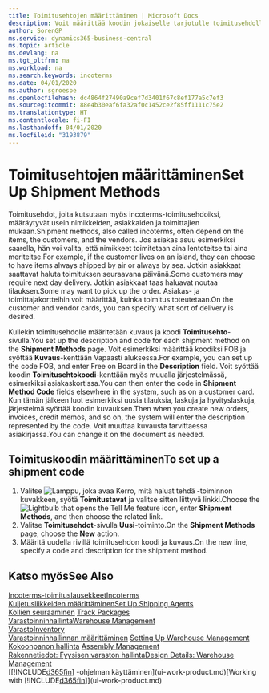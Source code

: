 ```yaml
---
title: Toimitusehtojen määrittäminen | Microsoft Docs
description: Voit määrittää koodin jokaiselle tarjotulle toimitusehdolle, ja syöttää niitä koskevia tietoja.
author: SorenGP
ms.service: dynamics365-business-central
ms.topic: article
ms.devlang: na
ms.tgt_pltfrm: na
ms.workload: na
ms.search.keywords: incoterms
ms.date: 04/01/2020
ms.author: sgroespe
ms.openlocfilehash: dc4864f27490a9cef7d3401f67c8ef177a5c7ef3
ms.sourcegitcommit: 88e4b30eaf6fa32af0c1452ce2f85ff1111c75e2
ms.translationtype: HT
ms.contentlocale: fi-FI
ms.lasthandoff: 04/01/2020
ms.locfileid: "3193879"
---
```

# <a name="set-up-shipment-methods"></a><span data-ttu-id="aa247-103">Toimitusehtojen määrittäminen</span><span class="sxs-lookup"><span data-stu-id="aa247-103">Set Up Shipment Methods</span></span>
<span data-ttu-id="aa247-104">Toimitusehdot, joita kutsutaan myös incoterms-toimitusehdoiksi, määräytyvät usein nimikkeiden, asiakkaiden ja toimittajien mukaan.</span><span class="sxs-lookup"><span data-stu-id="aa247-104">Shipment methods, also called incoterms, often depend on the items, the customers, and the vendors.</span></span> <span data-ttu-id="aa247-105">Jos asiakas asuu esimerkiksi saarella, hän voi valita, että nimikkeet toimitetaan aina lentoteitse tai aina meriteitse.</span><span class="sxs-lookup"><span data-stu-id="aa247-105">For example, if the customer lives on an island, they can choose to have items always shipped by air or always by sea.</span></span> <span data-ttu-id="aa247-106">Jotkin asiakkaat saattavat haluta toimituksen seuraavana päivänä.</span><span class="sxs-lookup"><span data-stu-id="aa247-106">Some customers may require next day delivery.</span></span> <span data-ttu-id="aa247-107">Jotkin asiakkaat taas haluavat noutaa tilauksen.</span><span class="sxs-lookup"><span data-stu-id="aa247-107">Some may want to pick up the order.</span></span> <span data-ttu-id="aa247-108">Asiakas- ja toimittajakortteihin voit määrittää, kuinka toimitus toteutetaan.</span><span class="sxs-lookup"><span data-stu-id="aa247-108">On the customer and vendor cards, you can specify what sort of delivery is desired.</span></span>

<span data-ttu-id="aa247-109">Kullekin toimitusehdolle määritetään kuvaus ja koodi **Toimitusehto**-sivulla.</span><span class="sxs-lookup"><span data-stu-id="aa247-109">You set up the description and code for each shipment method on the **Shipment Methods** page.</span></span> <span data-ttu-id="aa247-110">Voit esimerkiksi määrittää koodiksi FOB ja syöttää **Kuvaus**-kenttään Vapaasti aluksessa.</span><span class="sxs-lookup"><span data-stu-id="aa247-110">For example, you can set up the code FOB, and enter Free on Board in the **Description** field.</span></span> <span data-ttu-id="aa247-111">Voit syöttää koodin **Toimitusehtokoodi**-kenttään myös muualla järjestelmässä, esimerkiksi asiakaskortissa.</span><span class="sxs-lookup"><span data-stu-id="aa247-111">You can then enter the code in **Shipment Method Code** fields elsewhere in the system, such as on a customer card.</span></span> <span data-ttu-id="aa247-112">Kun tämän jälkeen luot esimerkiksi uusia tilauksia, laskuja ja hyvityslaskuja, järjestelmä syöttää koodin kuvauksen.</span><span class="sxs-lookup"><span data-stu-id="aa247-112">Then when you create new orders, invoices, credit memos, and so on, the system will enter the description represented by the code.</span></span> <span data-ttu-id="aa247-113">Voit muuttaa kuvausta tarvittaessa asiakirjassa.</span><span class="sxs-lookup"><span data-stu-id="aa247-113">You can change it on the document as needed.</span></span>

## <a name="to-set-up-a-shipment-code"></a><span data-ttu-id="aa247-114">Toimituskoodin määrittäminen</span><span class="sxs-lookup"><span data-stu-id="aa247-114">To set up a shipment code</span></span>
1. <span data-ttu-id="aa247-115">Valitse ![Lamppu, joka avaa Kerro, mitä haluat tehdä -toiminnon](media/ui-search/search_small.png "Kerro, mitä haluat tehdä") kuvakkeen, syötä **Toimitustavat** ja valitse sitten liittyvä linkki.</span><span class="sxs-lookup"><span data-stu-id="aa247-115">Choose the ![Lightbulb that opens the Tell Me feature](media/ui-search/search_small.png "Tell me what you want to do") icon, enter **Shipment Methods**, and then choose the related link.</span></span>
2. <span data-ttu-id="aa247-116">Valitse **Toimitusehdot**-sivulla **Uusi**-toiminto.</span><span class="sxs-lookup"><span data-stu-id="aa247-116">On the **Shipment Methods** page, choose the **New** action.</span></span>
3. <span data-ttu-id="aa247-117">Määritä uudella rivillä toimitusehdon koodi ja kuvaus.</span><span class="sxs-lookup"><span data-stu-id="aa247-117">On the new line, specify a code and description for the shipment method.</span></span>

## <a name="see-also"></a><span data-ttu-id="aa247-118">Katso myös</span><span class="sxs-lookup"><span data-stu-id="aa247-118">See Also</span></span>
[<span data-ttu-id="aa247-119">Incoterms-toimituslausekkeet</span><span class="sxs-lookup"><span data-stu-id="aa247-119">Incoterms</span></span>](https://iccwbo.org/resources-for-business/incoterms-rules)  
[<span data-ttu-id="aa247-120">Kuljetusliikkeiden määrittäminen</span><span class="sxs-lookup"><span data-stu-id="aa247-120">Set Up Shipping Agents</span></span>](sales-how-to-set-up-shipping-agents.md)  
<span data-ttu-id="aa247-121">[Kollien seuraaminen](sales-how-track-packages.md)  </span><span class="sxs-lookup"><span data-stu-id="aa247-121">[Track Packages](sales-how-track-packages.md)  </span></span>  
[<span data-ttu-id="aa247-122">Varastoinninhallinta</span><span class="sxs-lookup"><span data-stu-id="aa247-122">Warehouse Management</span></span>](warehouse-manage-warehouse.md)  
[<span data-ttu-id="aa247-123">Varasto</span><span class="sxs-lookup"><span data-stu-id="aa247-123">Inventory</span></span>](inventory-manage-inventory.md)  
<span data-ttu-id="aa247-124">[Varastoinninhallinnan määrittäminen](warehouse-setup-warehouse.md)   </span><span class="sxs-lookup"><span data-stu-id="aa247-124">[Setting Up Warehouse Management](warehouse-setup-warehouse.md)   </span></span>  
<span data-ttu-id="aa247-125">[Kokoonpanon hallinta](assembly-assemble-items.md)  </span><span class="sxs-lookup"><span data-stu-id="aa247-125">[Assembly Management](assembly-assemble-items.md)  </span></span>  
[<span data-ttu-id="aa247-126">Rakennetiedot: Fyysisen varaston hallinta</span><span class="sxs-lookup"><span data-stu-id="aa247-126">Design Details: Warehouse Management</span></span>](design-details-warehouse-management.md)  
<span data-ttu-id="aa247-127">[[!INCLUDE[d365fin](includes/d365fin_md.md)] -ohjelman käyttäminen](ui-work-product.md)</span><span class="sxs-lookup"><span data-stu-id="aa247-127">[Working with [!INCLUDE[d365fin](includes/d365fin_md.md)]](ui-work-product.md)</span></span>  

